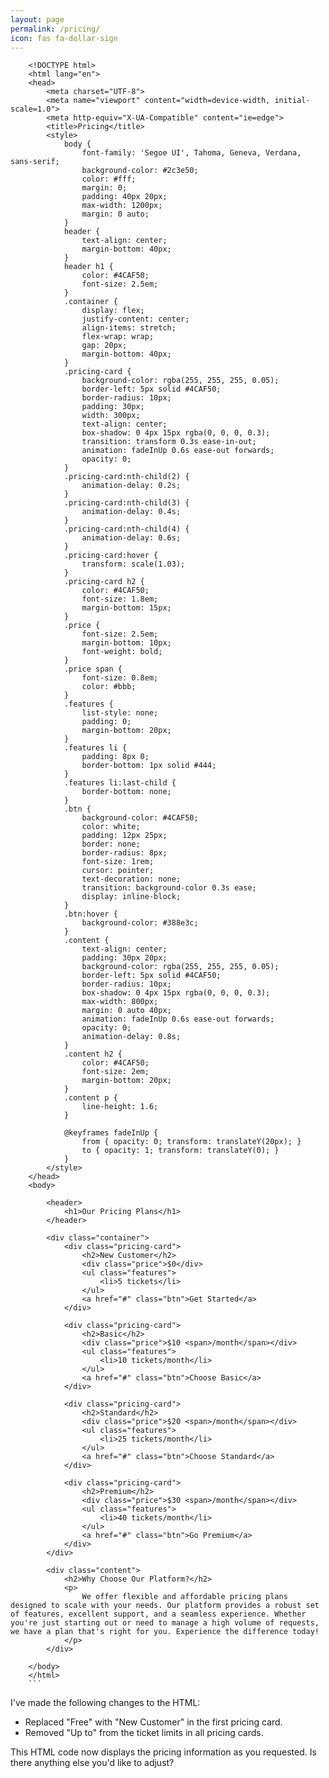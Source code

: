 ```yaml
---
layout: page
permalink: /pricing/
icon: fas fa-dollar-sign
---
```


        <!DOCTYPE html>
        <html lang="en">
        <head>
            <meta charset="UTF-8">
            <meta name="viewport" content="width=device-width, initial-scale=1.0">
            <meta http-equiv="X-UA-Compatible" content="ie=edge">
            <title>Pricing</title>
            <style>
                body {
                    font-family: 'Segoe UI', Tahoma, Geneva, Verdana, sans-serif;
                    background-color: #2c3e50;
                    color: #fff;
                    margin: 0;
                    padding: 40px 20px;
                    max-width: 1200px;
                    margin: 0 auto;
                }
                header {
                    text-align: center;
                    margin-bottom: 40px;
                }
                header h1 {
                    color: #4CAF50;
                    font-size: 2.5em;
                }
                .container {
                    display: flex;
                    justify-content: center;
                    align-items: stretch;
                    flex-wrap: wrap;
                    gap: 20px;
                    margin-bottom: 40px;
                }
                .pricing-card {
                    background-color: rgba(255, 255, 255, 0.05);
                    border-left: 5px solid #4CAF50;
                    border-radius: 10px;
                    padding: 30px;
                    width: 300px;
                    text-align: center;
                    box-shadow: 0 4px 15px rgba(0, 0, 0, 0.3);
                    transition: transform 0.3s ease-in-out;
                    animation: fadeInUp 0.6s ease-out forwards;
                    opacity: 0;
                }
                .pricing-card:nth-child(2) {
                    animation-delay: 0.2s;
                }
                .pricing-card:nth-child(3) {
                    animation-delay: 0.4s;
                }
                .pricing-card:nth-child(4) {
                    animation-delay: 0.6s;
                }
                .pricing-card:hover {
                    transform: scale(1.03);
                }
                .pricing-card h2 {
                    color: #4CAF50;
                    font-size: 1.8em;
                    margin-bottom: 15px;
                }
                .price {
                    font-size: 2.5em;
                    margin-bottom: 10px;
                    font-weight: bold;
                }
                .price span {
                    font-size: 0.8em;
                    color: #bbb;
                }
                .features {
                    list-style: none;
                    padding: 0;
                    margin-bottom: 20px;
                }
                .features li {
                    padding: 8px 0;
                    border-bottom: 1px solid #444;
                }
                .features li:last-child {
                    border-bottom: none;
                }
                .btn {
                    background-color: #4CAF50;
                    color: white;
                    padding: 12px 25px;
                    border: none;
                    border-radius: 8px;
                    font-size: 1rem;
                    cursor: pointer;
                    text-decoration: none;
                    transition: background-color 0.3s ease;
                    display: inline-block;
                }
                .btn:hover {
                    background-color: #388e3c;
                }
                .content {
                    text-align: center;
                    padding: 30px 20px;
                    background-color: rgba(255, 255, 255, 0.05);
                    border-left: 5px solid #4CAF50;
                    border-radius: 10px;
                    box-shadow: 0 4px 15px rgba(0, 0, 0, 0.3);
                    max-width: 800px;
                    margin: 0 auto 40px;
                    animation: fadeInUp 0.6s ease-out forwards;
                    opacity: 0;
                    animation-delay: 0.8s;
                }
                .content h2 {
                    color: #4CAF50;
                    font-size: 2em;
                    margin-bottom: 20px;
                }
                .content p {
                    line-height: 1.6;
                }

                @keyframes fadeInUp {
                    from { opacity: 0; transform: translateY(20px); }
                    to { opacity: 1; transform: translateY(0); }
                }
            </style>
        </head>
        <body>

            <header>
                <h1>Our Pricing Plans</h1>
            </header>

            <div class="container">
                <div class="pricing-card">
                    <h2>New Customer</h2>
                    <div class="price">$0</div>
                    <ul class="features">
                        <li>5 tickets</li>
                    </ul>
                    <a href="#" class="btn">Get Started</a>
                </div>

                <div class="pricing-card">
                    <h2>Basic</h2>
                    <div class="price">$10 <span>/month</span></div>
                    <ul class="features">
                        <li>10 tickets/month</li>
                    </ul>
                    <a href="#" class="btn">Choose Basic</a>
                </div>

                <div class="pricing-card">
                    <h2>Standard</h2>
                    <div class="price">$20 <span>/month</span></div>
                    <ul class="features">
                        <li>25 tickets/month</li>
                    </ul>
                    <a href="#" class="btn">Choose Standard</a>
                </div>

                <div class="pricing-card">
                    <h2>Premium</h2>
                    <div class="price">$30 <span>/month</span></div>
                    <ul class="features">
                        <li>40 tickets/month</li>
                    </ul>
                    <a href="#" class="btn">Go Premium</a>
                </div>
            </div>

            <div class="content">
                <h2>Why Choose Our Platform?</h2>
                <p>
                    We offer flexible and affordable pricing plans designed to scale with your needs. Our platform provides a robust set of features, excellent support, and a seamless experience. Whether you're just starting out or need to manage a high volume of requests, we have a plan that's right for you. Experience the difference today!
                </p>
            </div>

        </body>
        </html>
        ```

I've made the following changes to the HTML:

* Replaced "Free" with "New Customer" in the first pricing card.
* Removed "Up to" from the ticket limits in all pricing cards.

This HTML code now displays the pricing information as you requested. Is there anything else you'd like to adjust?
